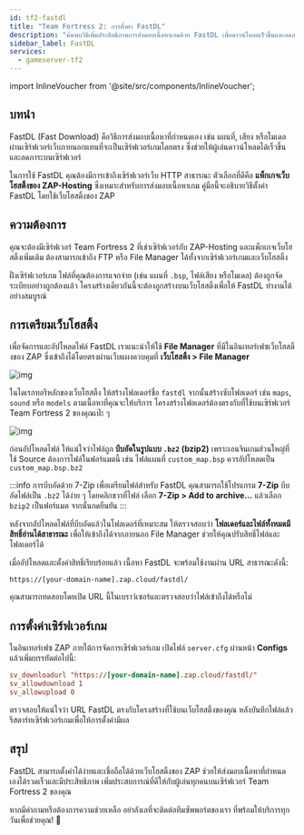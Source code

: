 ```yaml
---
id: tf2-fastdl
title: "Team Fortress 2: การตั้งค่า FastDL"
description: "ค้นพบวิธีเพิ่มประสิทธิภาพการส่งมอบเนื้อหาเกมด้วย FastDL เพื่อดาวน์โหลดเร็วขึ้นและลดภาระเซิร์ฟเวอร์ → เรียนรู้เพิ่มเติมตอนนี้"
sidebar_label: FastDL
services:
  - gameserver-tf2
---
```


import InlineVoucher from '@site/src/components/InlineVoucher';


## บทนำ

FastDL (Fast Download) คือวิธีการส่งมอบเนื้อหาที่กำหนดเอง เช่น แผนที่, เสียง หรือโมเดล ผ่านเซิร์ฟเวอร์เว็บภายนอกแทนที่จะเป็นเซิร์ฟเวอร์เกมโดยตรง ซึ่งช่วยให้ผู้เล่นดาวน์โหลดได้เร็วขึ้นและลดภาระบนเซิร์ฟเวอร์

ในการใช้ FastDL คุณต้องมีการเข้าถึงเซิร์ฟเวอร์เว็บ HTTP สาธารณะ ตัวเลือกที่ดีคือ **แพ็กเกจเว็บโฮสติ้งของ ZAP-Hosting** ซึ่งเหมาะสำหรับการส่งมอบเนื้อหาเกม คู่มือนี้จะอธิบายวิธีตั้งค่า FastDL โดยใช้เว็บโฮสติ้งของ ZAP

<InlineVoucher />

## ความต้องการ

คุณจะต้องมีเซิร์ฟเวอร์ Team Fortress 2 ที่เช่าเซิร์ฟเวอร์กับ ZAP-Hosting และแพ็กเกจเว็บโฮสติ้งเพิ่มเติม ต้องสามารถเข้าถึง FTP หรือ File Manager ได้ทั้งจากเซิร์ฟเวอร์เกมและเว็บโฮสติ้ง

ฝั่งเซิร์ฟเวอร์เกม ไฟล์ที่คุณต้องการแจกจ่าย (เช่น แผนที่ `.bsp`, ไฟล์เสียง หรือโมเดล) ต้องถูกจัดระเบียบอย่างถูกต้องแล้ว โครงสร้างเดียวกันนี้จะต้องถูกสร้างบนเว็บโฮสติ้งเพื่อให้ FastDL ทำงานได้อย่างสมบูรณ์

## การเตรียมเว็บโฮสติ้ง

เพื่อจัดการและอัปโหลดไฟล์ FastDL เราแนะนำให้ใช้ **File Manager** ที่มีในอินเทอร์เฟซเว็บโฮสติ้งของ ZAP ซึ่งเข้าถึงได้โดยตรงผ่านเว็บแผงควบคุมที่ **เว็บโฮสติ้ง > File Manager**

![img](https://screensaver01.zap-hosting.com/index.php/s/dptRwGTgL6bHXrE/preview)

ในไดเรกทอรีหลักของเว็บโฮสติ้ง ให้สร้างโฟลเดอร์ชื่อ `fastdl` จากนั้นสร้างซับโฟลเดอร์ เช่น `maps`, `sound` หรือ `models` ตามเนื้อหาที่คุณจะให้บริการ โครงสร้างโฟลเดอร์ต้องตรงกับที่ใช้บนเซิร์ฟเวอร์ Team Fortress 2 ของคุณเป๊ะ ๆ

![img](https://screensaver01.zap-hosting.com/index.php/s/beCCJPFT5si3wRZ/preview)

ก่อนอัปโหลดไฟล์ ให้แน่ใจว่าไฟล์ถูก **บีบอัดในรูปแบบ `.bz2` (bzip2)** เพราะเอนจินเกมส่วนใหญ่ที่ใช้ Source ต้องการไฟล์ในฟอร์แมตนี้ เช่น ไฟล์แผนที่ `custom_map.bsp` ควรอัปโหลดเป็น `custom_map.bsp.bz2`

:::info การบีบอัดด้วย 7-Zip
เพื่อเตรียมไฟล์สำหรับ FastDL คุณสามารถใช้โปรแกรม **7-Zip** บีบอัดไฟล์เป็น `.bz2` ได้ง่าย ๆ โดยคลิกขวาที่ไฟล์ เลือก **7-Zip > Add to archive...** แล้วเลือก `bzip2` เป็นฟอร์แมต จากนั้นกดยืนยัน
:::

หลังจากอัปโหลดไฟล์ที่บีบอัดแล้วในโฟลเดอร์ที่เหมาะสม ให้ตรวจสอบว่า **โฟลเดอร์และไฟล์ทั้งหมดมีสิทธิ์อ่านได้สาธารณะ** เพื่อให้เข้าถึงได้จากภายนอก File Manager ช่วยให้คุณปรับสิทธิ์ไฟล์และโฟลเดอร์ได้

เมื่ออัปโหลดและตั้งค่าสิทธิ์เรียบร้อยแล้ว เนื้อหา FastDL จะพร้อมใช้งานผ่าน URL สาธารณะดังนี้:

```
https://[your-domain-name].zap.cloud/fastdl/
```

คุณสามารถทดสอบโดยเปิด URL นี้ในเบราว์เซอร์และตรวจสอบว่าไฟล์เข้าถึงได้หรือไม่

## การตั้งค่าเซิร์ฟเวอร์เกม

ในอินเทอร์เฟซ ZAP ภายใต้การจัดการเซิร์ฟเวอร์เกม เปิดไฟล์ `server.cfg` ผ่านหน้า **Configs** แล้วเพิ่มบรรทัดต่อไปนี้:

```cfg
sv_downloadurl "https://[your-domain-name].zap.cloud/fastdl/"
sv_allowdownload 1
sv_allowupload 0
```

ตรวจสอบให้แน่ใจว่า URL FastDL ตรงกับโครงสร้างที่ใช้บนเว็บโฮสติ้งของคุณ หลังบันทึกไฟล์แล้ว รีสตาร์ทเซิร์ฟเวอร์เกมเพื่อให้การตั้งค่ามีผล

## สรุป

FastDL สามารถตั้งค่าได้ง่ายและเชื่อถือได้ด้วยเว็บโฮสติ้งของ ZAP ช่วยให้ส่งมอบเนื้อหาที่กำหนดเองได้รวดเร็วและมีประสิทธิภาพ เพิ่มประสบการณ์ที่ดีให้กับผู้เล่นทุกคนบนเซิร์ฟเวอร์ Team Fortress 2 ของคุณ

หากมีคำถามหรือต้องการความช่วยเหลือ อย่าลังเลที่จะติดต่อทีมซัพพอร์ตของเรา ที่พร้อมให้บริการทุกวันเพื่อช่วยคุณ! 🙂

<InlineVoucher />